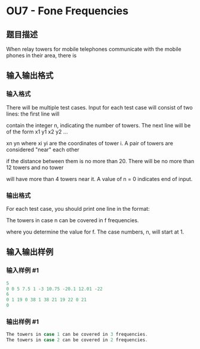# OU7 - Fone Frequencies

## 题目描述

When relay towers for mobile telephones communicate with the mobile phones in their area, there is

## 输入输出格式

### 输入格式

There will be multiple test cases. Input for each test case will consist of two lines: the first line will

contain the integer n, indicating the number of towers. The next line will be of the form x1 y1 x2 y2 ...

xn yn where xi yi are the coordinates of tower i. A pair of towers are considered "near" each other

if the distance between them is no more than 20. There will be no more than 12 towers and no tower

will have more than 4 towers near it. A value of n = 0 indicates end of input.

### 输出格式

For each test case, you should print one line in the format:

The towers in case n can be covered in f frequencies.

where you determine the value for f. The case numbers, n, will start at 1.

## 输入输出样例

### 输入样例 #1

```cpp
5
0 0 5 7.5 1 -3 10.75 -20.1 12.01 -22
6
0 1 19 0 38 1 38 21 19 22 0 21
0
```


### 输出样例 #1

```cpp
The towers in case 1 can be covered in 3 frequencies.
The towers in case 2 can be covered in 2 frequencies.
```


